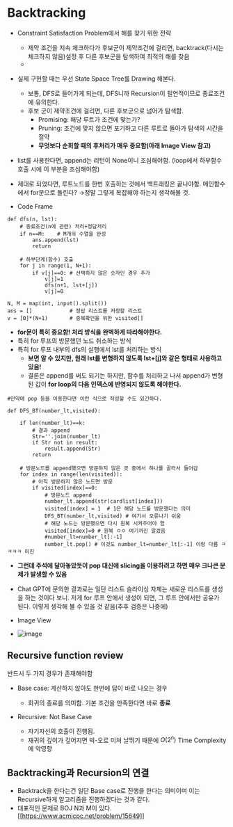 # Backtracking

- Constraint Satisfaction Problem에서 해를 찾기 위한 전략
  - 제약 조건을 지속 체크하다가 후보군이 제약조건에 걸리면, backtrack(다시는 체크하지 않음)설정 후 다른 후보군을 탐색하여 최적의 해를 찾음
  - 
- 실제 구현할 때는 우선 State Space Tree를 Drawing 해본다.
  - 보통, DFS로 들어가게 되는데, DFS니까 Recursion이 필연적이므로 종료조건에 유의한다.
  - 후보 군이 제약조건에 걸리면, 다른 후보군으로 넘어가 탐색함.
    - Promising: 해당 루트가 조건에 맞는가?
    - Pruning: 조건에 맞지 않으면 포기하고 다른 루트로 돌아가 탐색의 시간을 절약
    - <b>무엇보다 순회할 때의 후처리가 매우 중요함(아래 Image View 참고)</b>
- list를 사용한다면, append는 리턴이 None이니 조심해야함. (loop에서 하부함수 호출 시에 이 부분을 조심해야함)
- 제대로 되었다면, 루트노드를 한번 호출하는 것에서 백트래킹은 끝나야함. 메인함수에서 for문으로 돌린다? →정말 그렇게 복잡해야 하는지 생각해볼 것.
   
-  Code Frame
```
def dfs(n, lst):
    # 종료조건(n에 관련) 처리+정답처리
    if n==M:    # M개의 수열을 완성
        ans.append(lst)
        return

    # 하부단계(함수) 호출
    for j in range(1, N+1):
        if v[j]==0: # 선택하지 않은 숫자인 경우 추가
            v[j]=1
            dfs(n+1, lst+[j])
            v[j]=0

N, M = map(int, input().split())
ans = []            # 정답 리스트를 저장할 리스트
v = [0]*(N+1)       # 중복확인을 위한 visited[]
```

- <b>for문이 특히 중요함! 처리 방식을 완벽하게 따라해야한다.</b>
- 특히 for 루프의 방문했던 노드 취소하는 방식
- 특히 for 루프 내부의 dfs의 실행에서 lst를 처리하는 방식
  - <b>보면 알 수 있지만, 원래 lst를 변형하지 않도록 lst+[j]와 같은 형태로 사용하고 있음!</b>
  - 결론은 append를 써도 되기는 하지만, 함수를 처리하고 나서 append가 변형된 값이 <b>for loop의 다음 인덱스에 반영되지 않도록 해야한다.</b>


```
#만약에 pop 등을 이용한다면 이런 식으로 작성할 수도 있긴하다.

def DFS_BT(number_lt,visited):

    if len(number_lt)==k:
        # 결과 append
        Str=''.join(number_lt)
        if Str not in result:
            result.append(Str)
        return

    # 방문노드를 append했으면 방문하지 않은 곳 중에서 하나를 골라서 들어감
    for index in range(len(visited)):
        # 아직 방문하지 않은 노드면 방문
        if visited[index]==0:
            # 방문노드 append
            number_lt.append(str(cardlist[index]))
            visited[index] = 1  # 1은 해당 노드를 방문했다는 의미
            DFS_BT(number_lt,visited) # 여기서 오류나기 쉬움
            # 해당 노드는 방문했으면 다시 원복 시켜주어야 함
            visited[index]=0 # 원복 ㅇㅇ 여기까진 알겠음
            #number_lt=number_lt[:-1]
            number_lt.pop() # 이것도 number_lt=number_lt[:-1] 이랑 다름 ㅋㅋㅋㅋ 미친
```

- <b>그런데 주석에 달아놓았듯이 pop 대신에 slicing을 이용하려고 하면 매우 크나큰 문제가 발생할 수 있음</b>
- Chat GPT에 문의한 결과로는 일단 리스트 슬라이싱 자체는 새로운 리스트를 생성을 하는 것이다 보니. 저게 for 루프 안에서 생성이 되면, 그 루프 안에서만 공유가 된다. 이렇게 생각해 볼 수 있을 것 같음(추후 검증은 나중에)

- Image View
- ![image](https://github.com/Cypark-c/Python_Knowledge/assets/76925535/146d0738-c133-40ed-8481-f9cc0b9ee2c3)


## Recursive function review

반드시 두 가지 경우가 존재해야함
- Base case: 계산하지 않아도 한번에 답이 바로 나오는 경우
  - 회귀의 종료를 의미함. 기본 조건을 만족한다면 바로 <b>종료</b>

- Recursive: Not Base Case
  - 자기자신의 호출이 진행됨.
  - 재귀의 깊이가 깊어지면 빅-오로 미쳐 날뛰기 때문에 $O(2^n)$ Time Complexity에 악영향

## Backtracking과 Recursion의 연결
  - Backtrack을 한다는건 일단 Base case로 진행을 한다는 의미이며 이는 Recursive하게 알고리즘을 진행하겠다는 것과 같다.
  - 대표적인 문제로 BOJ N과 M이 있다. [[https://www.acmicpc.net/problem/15649]]
  
